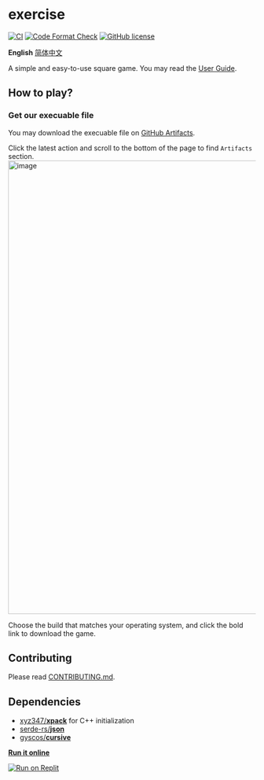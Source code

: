 # exercise

[![CI](https://github.com/Amazingkenneth/exercise/actions/workflows/ci.yml/badge.svg)](https://github.com/Amazingkenneth/exercise/actions/workflows/ci.yml)
[![Code Format Check](https://github.com/Amazingkenneth/exercise/actions/workflows/rustfmt.yml/badge.svg)](https://github.com/Amazingkenneth/exercise/actions/workflows/rustfmt.yml)
[![GitHub license](https://img.shields.io/github/license/Amazingkenneth/exercise)](https://github.com/Amazingkenneth/exercise/blob/main/LICENSE)

**English** [简体中文](https://github.com/Amazingkenneth/exercise/blob/main/README.md)

A simple and easy-to-use square game.
You may read the [User Guide](https://github.com/Amazingkenneth/exercise/blob/main/USER_GUIDE-en.md).

## How to play?
### Get our execuable file
You may download the execuable file on [GitHub Artifacts](https://github.com/Amazingkenneth/exercise/actions/workflows/ci.yml?query=is%3Asuccess).

Click the latest action and scroll to the bottom of the page to find `Artifacts` section.
<img width="922" alt="image" src="https://user-images.githubusercontent.com/81886982/198054083-87f62365-8e2d-4290-a809-9807e78974d5.png">

Choose the build that matches your operating system, and click the bold link to download the game.

<!-- an example on: https://github.com/Amazingkenneth/exercise/actions/runs/3329635277#artifacts -->

## Contributing
Please read [CONTRIBUTING.md](https://github.com/Amazingkenneth/exercise/blob/main/CONTRIBUTING.md).

## Dependencies
<!-- [nlohmann/**json** for C++ initialization](https://github.com/nlohmann/json)-->
- [xyz347/**xpack**](https://github.com/xyz347/xpack) for C++ initialization
- [serde-rs/**json**](https://github.com/serde-rs/json)
- [gyscos/**cursive**](https://github.com/gyscos/cursive)

**[Run it online](https://replit.com/@Zykang/exercise#README.md)**

[![Run on Replit](https://replit.com/badge/github/Amazingkenneth/exercise)](https://replit.com/github/Amazingkenneth/exercise)
